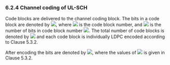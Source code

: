 ### 6.2.4 Channel coding of UL-SCH

Code blocks are delivered to the channel coding block. The bits in a
code block are denoted by ![](media/image399.wmf), where
![](media/image67.wmf) is the code block number, and
![](media/image398.wmf) is the number of bits in code block number
![](media/image67.wmf). The total number of code blocks is denoted by
![](media/image400.wmf) and each code block is individually LDPC encoded
according to Clause 5.3.2.

After encoding the bits are denoted by ![](media/image401.wmf), where
the values of ![](media/image402.wmf) is given in Clause 5.3.2.